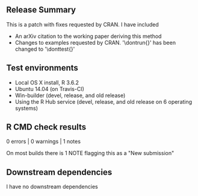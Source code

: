 ## Release Summary

This is a patch with fixes requested by CRAN. I have included

* An arXiv citation to the working paper deriving this method
* Changes to examples requested by CRAN. '\dontrun{}' has been changed to '\donttest{}'

## Test environments

* Local OS X install, R 3.6.2
* Ubuntu 14.04 (on Travis-CI)
* Win-builder (devel, release, and old release)
* Using the R Hub service (devel, release, and old release on 6 operating systems)

## R CMD check results

0 errors | 0 warnings | 1 notes

On most builds there is 1 NOTE flagging this as a "New submission"

## Downstream dependencies

I have no downstream dependencies
